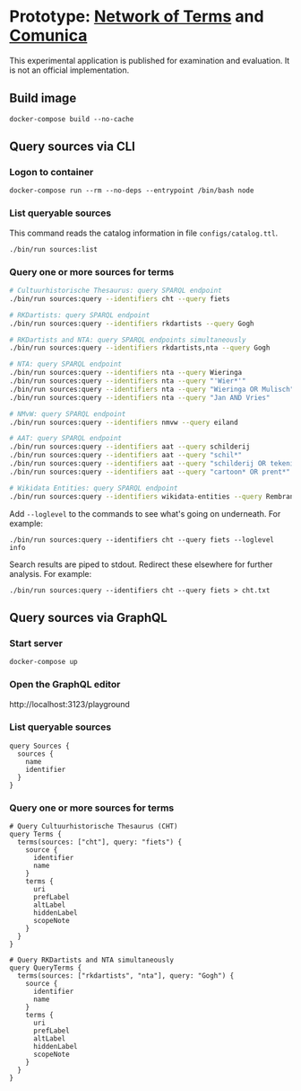 Prototype: [Network of Terms](https://www.netwerkdigitaalerfgoed.nl/en/knowledge-services/usable-digital-heritage/network-of-terms/) and [Comunica](https://comunica.linkeddatafragments.org/)
==============================

This experimental application is published for examination and evaluation. It is not an official implementation.

## Build image

    docker-compose build --no-cache

## Query sources via CLI

### Logon to container

    docker-compose run --rm --no-deps --entrypoint /bin/bash node

### List queryable sources

This command reads the catalog information in file `configs/catalog.ttl`.

    ./bin/run sources:list

### Query one or more sources for terms

```bash
# Cultuurhistorische Thesaurus: query SPARQL endpoint
./bin/run sources:query --identifiers cht --query fiets

# RKDartists: query SPARQL endpoint
./bin/run sources:query --identifiers rkdartists --query Gogh

# RKDartists and NTA: query SPARQL endpoints simultaneously
./bin/run sources:query --identifiers rkdartists,nta --query Gogh

# NTA: query SPARQL endpoint
./bin/run sources:query --identifiers nta --query Wieringa
./bin/run sources:query --identifiers nta --query "'Wier*'"
./bin/run sources:query --identifiers nta --query "Wieringa OR Mulisch"
./bin/run sources:query --identifiers nta --query "Jan AND Vries"

# NMvW: query SPARQL endpoint
./bin/run sources:query --identifiers nmvw --query eiland

# AAT: query SPARQL endpoint
./bin/run sources:query --identifiers aat --query schilderij
./bin/run sources:query --identifiers aat --query "schil*"
./bin/run sources:query --identifiers aat --query "schilderij OR tekening"
./bin/run sources:query --identifiers aat --query "cartoon* OR prent*"

# Wikidata Entities: query SPARQL endpoint
./bin/run sources:query --identifiers wikidata-entities --query Rembrandt
```

Add `--loglevel` to the commands to see what's going on underneath. For example:

    ./bin/run sources:query --identifiers cht --query fiets --loglevel info

Search results are piped to stdout. Redirect these elsewhere for further analysis. For example:

    ./bin/run sources:query --identifiers cht --query fiets > cht.txt

## Query sources via GraphQL

### Start server

    docker-compose up

### Open the GraphQL editor

http://localhost:3123/playground

### List queryable sources

```
query Sources {
  sources {
    name
    identifier
  }
}
```

### Query one or more sources for terms

```
# Query Cultuurhistorische Thesaurus (CHT)
query Terms {
  terms(sources: ["cht"], query: "fiets") {
    source {
      identifier
      name
    }
    terms {
      uri
      prefLabel
      altLabel
      hiddenLabel
      scopeNote
    }
  }
}
```

```
# Query RKDartists and NTA simultaneously
query QueryTerms {
  terms(sources: ["rkdartists", "nta"], query: "Gogh") {
    source {
      identifier
      name
    }
    terms {
      uri
      prefLabel
      altLabel
      hiddenLabel
      scopeNote
    }
  }
}
```
